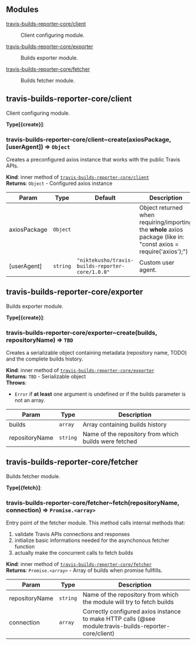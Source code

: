 ## Modules

<dl>
<dt><a href="#module_travis-builds-reporter-core/client">travis-builds-reporter-core/client</a></dt>
<dd><p>Client configuring module.</p>
</dd>
<dt><a href="#module_travis-builds-reporter-core/exporter">travis-builds-reporter-core/exporter</a></dt>
<dd><p>Builds exporter module.</p>
</dd>
<dt><a href="#module_travis-builds-reporter-core/fetcher">travis-builds-reporter-core/fetcher</a></dt>
<dd><p>Builds fetcher module.</p>
</dd>
</dl>

<a name="module_travis-builds-reporter-core/client"></a>

## travis-builds-reporter-core/client
Client configuring module.

**Type[{create}]**:   
<a name="module_travis-builds-reporter-core/client..create"></a>

### travis-builds-reporter-core/client~create(axiosPackage, [userAgent]) ⇒ <code>Object</code>
Creates a preconfigured axios instance that works with the public Travis APIs.

**Kind**: inner method of [<code>travis-builds-reporter-core/client</code>](#module_travis-builds-reporter-core/client)  
**Returns**: <code>Object</code> - Configured axios instance  

| Param | Type | Default | Description |
| --- | --- | --- | --- |
| axiosPackage | <code>Object</code> |  | Object returned when requiring/importing  the <b>whole</b> axios package (like in: "const axios = require('axios');") |
| [userAgent] | <code>string</code> | <code>&quot;niktekusho/travis-builds-reporter-core/1.0.0&quot;</code> | Custom user agent. |

<a name="module_travis-builds-reporter-core/exporter"></a>

## travis-builds-reporter-core/exporter
Builds exporter module.

**Type[{create}]**:   
<a name="module_travis-builds-reporter-core/exporter..create"></a>

### travis-builds-reporter-core/exporter~create(builds, repositoryName) ⇒ <code>TBD</code>
Creates a serializable object containing metadata (repository name, TODO)and the complete builds history.

**Kind**: inner method of [<code>travis-builds-reporter-core/exporter</code>](#module_travis-builds-reporter-core/exporter)  
**Returns**: <code>TBD</code> - Serializable object  
**Throws**:

- <code>Error</code> if <b>at least</b> one argument is undefined or if the builds parameter is not an array.


| Param | Type | Description |
| --- | --- | --- |
| builds | <code>array</code> | Array containing builds history |
| repositoryName | <code>string</code> | Name of the repository from which builds were fetched |

<a name="module_travis-builds-reporter-core/fetcher"></a>

## travis-builds-reporter-core/fetcher
Builds fetcher module.

**Type[{fetch}]**:   
<a name="module_travis-builds-reporter-core/fetcher..fetch"></a>

### travis-builds-reporter-core/fetcher~fetch(repositoryName, connection) ⇒ <code>Promise.&lt;array&gt;</code>
Entry point of the fetcher module. This method calls internal methods that:<ol> <li> validate Travis APIs connections and responses </li> <li> initialize basic informations needed for the asynchonous fetcher function </li> <li> actually make the concurrent calls to fetch builds </li></ol>

**Kind**: inner method of [<code>travis-builds-reporter-core/fetcher</code>](#module_travis-builds-reporter-core/fetcher)  
**Returns**: <code>Promise.&lt;array&gt;</code> - Array of builds when promise fullfills.  

| Param | Type | Description |
| --- | --- | --- |
| repositoryName | <code>string</code> | Name of the repository from which the module  will try to fetch builds |
| connection | <code>array</code> | Correctly configured axios instance to make HTTP calls (@see module:travis-builds-reporter-core/client) |

